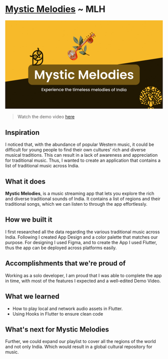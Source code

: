 # [Mystic Melodies](https://devpost.com/software/mystic-melodies) ~ MLH

![](/screenshots/banner.png)
> Watch the demo video [here](https://youtu.be/j7Dslmie_4s)
## Inspiration
I noticed that, with the abundance of popular Western music, it could be difficult for young people to find their own cultures' rich and diverse musical traditions. This can result in a lack of awareness and appreciation for traditional music. Thus, I wanted to create an application that contains a list of traditional music across India.

## What it does
**Mystic Melodies**, is a music streaming app that lets you explore the rich and diverse traditional sounds of India. It contains a list of regions and their traditional songs, which we can listen to through the app effortlessly.

## How we built it
I first researched all the data regarding the various traditional music across India. Following I created App Design and a color palette that matches our purpose. For designing I used Figma, and to create the App I used Flutter, thus the app can be deployed across platforms easily.

## Accomplishments that we're proud of
Working as a solo developer, I am proud that I was able to complete the app in time, with most of the features I expected and a well-edited Demo Video.

## What we learned
- How to play local and network audio assets in Flutter.
- Using Hooks in Flutter to ensure clean code

## What's next for Mystic Melodies
Further, we could expand our playlist to cover all the regions of the world and not only India. Which would result in a global cultural repository for music.
